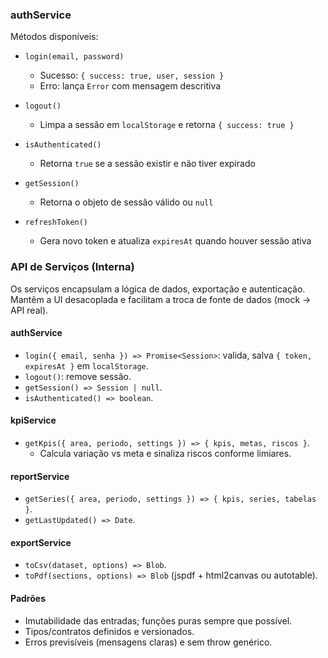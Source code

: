 ### authService

Métodos disponíveis:

- `login(email, password)`
  - Sucesso: `{ success: true, user, session }`
  - Erro: lança `Error` com mensagem descritiva

- `logout()`
  - Limpa a sessão em `localStorage` e retorna `{ success: true }`

- `isAuthenticated()`
  - Retorna `true` se a sessão existir e não tiver expirado

- `getSession()`
  - Retorna o objeto de sessão válido ou `null`

- `refreshToken()`
  - Gera novo token e atualiza `expiresAt` quando houver sessão ativa

### API de Serviços (Interna)

Os serviços encapsulam a lógica de dados, exportação e autenticação. Mantêm a UI desacoplada e facilitam a troca de fonte de dados (mock → API real).

#### authService
- `login({ email, senha }) => Promise<Session>`: valida, salva `{ token, expiresAt }` em `localStorage`.
- `logout()`: remove sessão.
- `getSession() => Session | null`.
- `isAuthenticated() => boolean`.

#### kpiService
- `getKpis({ area, periodo, settings }) => { kpis, metas, riscos }`.
  - Calcula variação vs meta e sinaliza riscos conforme limiares.

#### reportService
- `getSeries({ area, periodo, settings }) => { kpis, series, tabelas }`.
- `getLastUpdated() => Date`.

#### exportService
- `toCsv(dataset, options) => Blob`.
- `toPdf(sections, options) => Blob` (jspdf + html2canvas ou autotable).

#### Padrões
- Imutabilidade das entradas; funções puras sempre que possível.
- Tipos/contratos definidos e versionados.
- Erros previsíveis (mensagens claras) e sem throw genérico.


